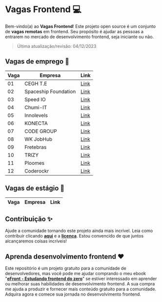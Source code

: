 # Vagas Frontend 💻

Bem-vindo(a) ao **Vagas Frontend**! Este projeto open source é um conjunto de **vagas remotas** em frontend. Seu propósito é ajudar as pessoas a entrarem no mercado de desenvolvimento frontend, seja iniciante ou não.

> Última atualização/revisão: 04/12/2023

## Vagas de emprego 🎉

| Vaga | Empresa              | Link                                     |
| ---- | -------------------- | ---------------------------------------- |
| 01   | CEGH T.E             | [Link](https://encurtador.com.br/lnpI6)  |
| 02   | Spaceship Foundation | [Link](https://encurtador.com.br/nAGT2)  |
| 03   | Speed IO             | [Link](https://bit.ly/emprego-efront-15) |
| 04   | Chumi-IT             | [Link](https://encurtador.com.br/fhOPS)  |
| 05   | Innolevels           | [Link](https://encurtador.com.br/dDV08)  |
| 06   | KONECTA              | [Link](https://encurtador.com.br/fmnLQ)  |
| 07   | CODE GROUP           | [Link](https://encurtador.com.br/dhopJ)  |
| 08   | WK JobHub            | [Link](https://encurtador.com.br/bfjw6)  |
| 09   | Fretebras            | [Link](https://encurtador.com.br/aqADT)  |
| 10   | TRIZY                | [Link](https://encurtador.com.br/gJOX7)  |
| 11   | Ploomes              | [Link](https://encurtador.com.br/noKO8)  |
| 12   | Coderockr            | [Link](https://encurtador.com.br/bls89)  |

## Vagas de estágio 🎉

| Vaga | Empresa     | Link                                    |
| ---- | ----------- | --------------------------------------- |


## Contribuição ✨

Ajude a comunidade tornando este projeto ainda mais incrível. Leia como contribuir clicando **[aqui](https://github.com/iuricode/desafios-frontend/blob/main/CONTRIBUTING.md)** e a **[licença](https://github.com/iuricode/desafios-frontend/blob/main/LICENSE.md)**. Estou convencido de que juntos alcançaremos coisas incríveis!

## Aprenda desenvolvimento frontend ❤️

Este repositório é um projeto gratuito para a comunidade de desenvolvedores, mas você pode me ajudar comprando o meu ebook "**[eFront - Estudando frontend do zero](https://iuricode.com/efront)**" se estiver interessado em aprender ou melhorar suas habilidades de desenvolvimento frontend. A sua compra me ajuda a produzir e fornecer mais conteúdo gratuito para a comunidade. Adquira agora e comece sua jornada no desenvolvimento frontend.
